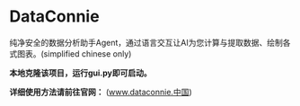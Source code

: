 # DataConnie

纯净安全的数据分析助手Agent，通过语言交互让AI为您计算与提取数据、绘制各式图表。(simplified chinese only)

**本地克隆该项目，运行gui.py即可启动。**

**详细使用方法请前往官网：**
  (www.dataconnie.中国)
